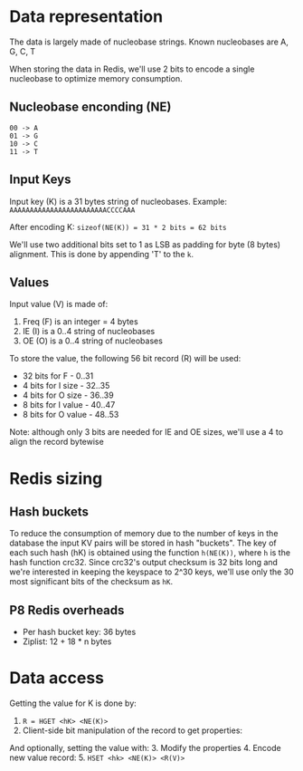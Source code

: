 Data representation
===
The data is largely made of nucleobase strings. Known nucleobases are A, G, C, T 

When storing the data in Redis, we'll use 2 bits to encode a single nucleobase to optimize memory consumption. 

Nucleobase enconding (NE)
---
```
00 -> A
01 -> G
10 -> C
11 -> T
```

Input Keys
---
Input key (K) is a 31 bytes string of nucleobases. Example: 
`AAAAAAAAAAAAAAAAAAAAAAAACCCCAAA`

After encoding K:
`sizeof(NE(K)) = 31 * 2 bits = 62 bits`

We'll use two additional bits set to 1 as LSB as padding for byte (8 bytes) alignment. This is done by appending 'T' to the `k`.

Values
---
Input value (V) is made of:
  1. Freq (F) is an integer = 4 bytes
  2. IE (I) is a 0..4 string of nucleobases
  3. OE (O) is a 0..4 string of nucleobases

To store the value, the following 56 bit record (R) will be used:
* 32 bits for F - 0..31
* 4 bits for I size - 32..35
* 4 bits for O size - 36..39
* 8 bits for I value - 40..47
* 8 bits for O value - 48..53

Note: although only 3 bits are needed for IE and OE sizes, we'll use a 4 to align the record bytewise

Redis sizing
===

Hash buckets
---
To reduce the consumption of memory due to the number of keys in the database the input KV pairs will be stored in hash "buckets". The key of each such hash (hK) is obtained using the function `h(NE(K))`, where `h` is the hash function crc32. Since crc32's output checksum is 32 bits long and we're interested in keeping the keyspace to 2^30 keys, we'll use only the 30 most significant bits of the checksum as `hK`.

P8 Redis overheads
---
* Per hash bucket key: 36 bytes
* Ziplist: 12 + 18 * n bytes

Data access
===
Getting the value for K is done by:
1. `R = HGET <hK> <NE(K)>`
2. Client-side bit manipulation of the record to get properties:

And optionally, setting the value with:
3. Modify the properties
4. Encode new value record:
5. `HSET <hk> <NE(K)> <R(V)>`